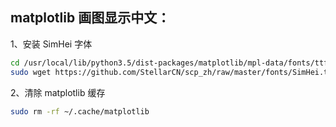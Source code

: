 ## matplotlib 画图显示中文：

1、安装 SimHei 字体

```bash
cd /usr/local/lib/python3.5/dist-packages/matplotlib/mpl-data/fonts/ttf
sudo wget https://github.com/StellarCN/scp_zh/raw/master/fonts/SimHei.ttf
```

2、清除 matplotlib 缓存

```bash
sudo rm -rf ~/.cache/matplotlib
```
